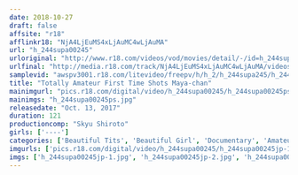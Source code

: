 ```yaml
---
date: 2018-10-27
draft: false
affsite: "r18"
afflinkr18: "NjA4LjEuMS4xLjAuMC4wLjAuMA"
url: "h_244supa00245"
urloriginal: "http://www.r18.com/videos/vod/movies/detail/-/id=h_244supa00245"
urlfinal: "http://media.r18.com/track/NjA4LjEuMS4xLjAuMC4wLjAuMA/videos/vod/movies/detail/-/id=h_244supa00245"
samplevid: "awspv3001.r18.com/litevideo/freepv/h/h_2/h_244supa245/h_244supa245_dmb_w.mp4"
title: "Totally Amateur First Time Shots Maya-chan"
mainimgurl: "pics.r18.com/digital/video/h_244supa00245/h_244supa00245ps.jpg"
mainimgs: "h_244supa00245ps.jpg"
releasedate: "Oct. 13, 2017"
duration: 121
productioncomp: "Skyu Shiroto"
girls: ['----']
categories: ['Beautiful Tits', 'Beautiful Girl', 'Documentary', 'Amateur', 'Gonzo', 'Hi-Def']
imgurls: ['pics.r18.com/digital/video/h_244supa00245/h_244supa00245jp-1.jpg', 'pics.r18.com/digital/video/h_244supa00245/h_244supa00245jp-2.jpg', 'pics.r18.com/digital/video/h_244supa00245/h_244supa00245jp-3.jpg', 'pics.r18.com/digital/video/h_244supa00245/h_244supa00245jp-4.jpg', 'pics.r18.com/digital/video/h_244supa00245/h_244supa00245jp-5.jpg', 'pics.r18.com/digital/video/h_244supa00245/h_244supa00245jp-6.jpg', 'pics.r18.com/digital/video/h_244supa00245/h_244supa00245jp-7.jpg', 'pics.r18.com/digital/video/h_244supa00245/h_244supa00245jp-8.jpg', 'pics.r18.com/digital/video/h_244supa00245/h_244supa00245jp-9.jpg', 'pics.r18.com/digital/video/h_244supa00245/h_244supa00245jp-10.jpg', 'pics.r18.com/digital/video/h_244supa00245/h_244supa00245jp-11.jpg', 'pics.r18.com/digital/video/h_244supa00245/h_244supa00245jp-12.jpg', 'pics.r18.com/digital/video/h_244supa00245/h_244supa00245jp-13.jpg', 'pics.r18.com/digital/video/h_244supa00245/h_244supa00245jp-14.jpg', 'pics.r18.com/digital/video/h_244supa00245/h_244supa00245jp-15.jpg', 'pics.r18.com/digital/video/h_244supa00245/h_244supa00245jp-16.jpg', 'pics.r18.com/digital/video/h_244supa00245/h_244supa00245jp-17.jpg', 'pics.r18.com/digital/video/h_244supa00245/h_244supa00245jp-18.jpg', 'pics.r18.com/digital/video/h_244supa00245/h_244supa00245jp-19.jpg', 'pics.r18.com/digital/video/h_244supa00245/h_244supa00245jp-20.jpg']
imgs: ['h_244supa00245jp-1.jpg', 'h_244supa00245jp-2.jpg', 'h_244supa00245jp-3.jpg', 'h_244supa00245jp-4.jpg', 'h_244supa00245jp-5.jpg', 'h_244supa00245jp-6.jpg', 'h_244supa00245jp-7.jpg', 'h_244supa00245jp-8.jpg', 'h_244supa00245jp-9.jpg', 'h_244supa00245jp-10.jpg', 'h_244supa00245jp-11.jpg', 'h_244supa00245jp-12.jpg', 'h_244supa00245jp-13.jpg', 'h_244supa00245jp-14.jpg', 'h_244supa00245jp-15.jpg', 'h_244supa00245jp-16.jpg', 'h_244supa00245jp-17.jpg', 'h_244supa00245jp-18.jpg', 'h_244supa00245jp-19.jpg', 'h_244supa00245jp-20.jpg']
---
```


